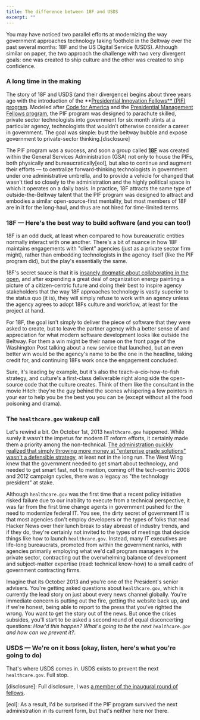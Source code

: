 ```yaml
---
title: The difference between 18F and USDS
excerpt: ""
---
```


You may have noticed two parallel efforts at modernizing the way government approaches technology taking foothold in the Beltway over the past several months: 18F and the US Digital Service (USDS). Although similar on paper, the two approach the challenge with two very divergent goals: one was created to ship culture and the other was created to ship confidence.

### A long time in the making

The story of 18F and USDS (and their divergence) begins about three years ago with the introduction of the **[Presidential Innovation Fellows** (PIF) program](http://presidentialinnovation.org). Modeled after [Code for America](http://codeforamerica.org) and the [Presidential Management Fellows program](http://pmf.gov), the PIF program was designed to parachute skilled, private sector technologists into government for six month stints at a particular agency, technologists that wouldn't otherwise consider a career in government. The goal was simple: bust the beltway bubble and expose government to private-sector thinking.[disclosure]

The PIF program was a success, and soon a group called **[18F](https://18f.gsa.gov)** was created within the General Services Administration (GSA) not only to house the PIFs, both physically and bureaucratically[eol], but also to continue and augment their efforts — to centralize forward-thinking technologists in government under one administrative umbrella, and to provide a vehicle for changed that wasn't tied so closely to the administration and the highly political space in which it operates on a daily basis. In practice, 18F attracts the same type of outside-the-Beltway talent that the PIF program was designed to attract and embodies a similar open-source-first mentality, but most members of 18F are in it for the long-haul, and thus are not hired for time-limited terms.

### 18F — Here's the best way to build software (and you can too!)

18F is an odd duck, at least when compared to how bureaucratic entities normally interact with one another. There's a bit of nuance in how 18F maintains engagements with "client" agencies (just as a private sector firm might), rather than embedding technologists in the agency itself (like the PIF program did), but the play's essentially the same.

18F's secret sauce is that it is [insanely dogmatic about collaborating in the open](https://github.com/18F/open-source-policy), and after expending a great deal of organization energy painting a picture of a citizen-centric future and doing their best to inspire agency stakeholders that the way 18F approaches technology is vastly superior to the status quo (it is), they will simply refuse to work with an agency unless the agency agrees to adopt 18Fs culture and workflow, at least for the project at hand.

For 18F, the goal isn't simply to deliver the piece of software that they were asked to create, but to leave the partner agency with a better sense of and appreciation for what modern software development looks like outside the Beltway. For them a win might be their name on the front page of the Washington Post talking about a new service that launched, but an even better win would be the agency's name to be the one in the headline, taking credit for, and continuing 18Fs work once the engagement concluded.

Sure, it's leading by example, but it's also the teach-a-cio-how-to-fish strategy, and culture's a first-class deliverable right along side the open-source code that the culture creates. Think of them like the consultant in the movie Hitch: they're the guy behind the scenes whispering a few pointers in your ear to help you be the best you you can be (except without all the food poisoning and drama).

### The `healthcare.gov` wakeup call

Let's rewind a bit. On October 1st, 2013 `healthcare.gov` happened. While surely it wasn't the impetus for modern IT reform efforts, it certainly made them a priority among the non-technical. [The administration quickly realized that simply throwing more money at "enterprise grade solutions" wasn't a defensible strategy](http://ben.balter.com/2014/12/18/geeks-and-suits/#the-age-of-the-geek), at least not in the long run. The West Wing knew that the government needed to get smart about technology, and needed to get smart fast, not to mention, coming off the tech-centric 2008 and 2012 campaign cycles, there was a legacy as "the technology president" at stake.

Although `healthcare.gov` was the first time that a recent policy initiative risked failure due to our inability to execute from a technical perspective, it was far from the first time change agents in government pushed for the need to modernize federal IT. You see, the dirty secret of government IT is that most agencies don't employ developers or the types of folks that read Hacker News over their lunch break to stay abreast of industry trends, and if they do, they're certainly not invited to the types of meetings that decide things like how to launch `healthcare.gov`. Instead, many IT executives are life-long bureaucrats, promoted from within the government ranks, with agencies primarily employing what we'd call program managers in the private sector, contracting out the overwhelming balance of development and subject-matter expertise (read: technical know-how) to a small cadre of government contracting firms.

Imagine that its October 2013 and you're one of the President's senior advisers. You're getting asked questions about `healthcare.gov`, which is currently the lead story on just about every news channel globally. You're immediate concern is putting out the fire, getting the website back up, and if we're honest, being able to report to the press that you've righted the wrong. You want to get the story out of the news. But once the crises subsides, you'll start to be asked a second round of equal disconcerting questions: *How'd this happen? What's going to be the next `healthcare.gov` and how can we prevent it?*.

### USDS — We're on it boss (okay, listen, here's what you're going to do)

That's where USDS comes in. USDS exists to prevent the next `healthcare.gov`. Full stop.

[disclosure]: Full disclosure, I was [a member of the inaugural round of fellows](http://ben.balter.com/2013/09/30/ten-things-you-learn-as-a-presidential-innovation-fellow/).

[eol]: As a result, I'd be surprised if the PIF program survived the next administration in its current form, but that's neither here nor there.
